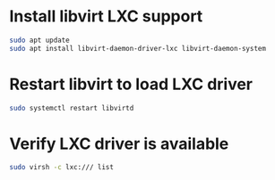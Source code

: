 # Install libvirt LXC support

```bash
sudo apt update
sudo apt install libvirt-daemon-driver-lxc libvirt-daemon-system
```

# Restart libvirt to load LXC driver

```bash
sudo systemctl restart libvirtd
```

# Verify LXC driver is available

```bash
sudo virsh -c lxc:/// list
```
